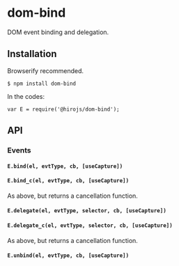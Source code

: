 # dom-bind

DOM event binding and delegation.

## Installation

Browserify recommended.

	$ npm install dom-bind

In the codes:

	var E = require('@hirojs/dom-bind');

## API

### Events

#### `E.bind(el, evtType, cb, [useCapture])`

#### `E.bind_c(el, evtType, cb, [useCapture])`

As above, but returns a cancellation function.

#### `E.delegate(el, evtType, selector, cb, [useCapture])`

#### `E.delegate_c(el, evtType, selector, cb, [useCapture])`

As above, but returns a cancellation function.

#### `E.unbind(el, evtType, cb, [useCapture])`
